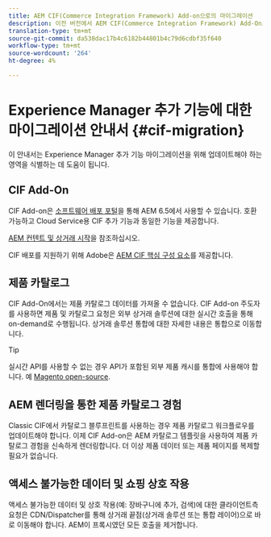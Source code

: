 ```yaml
---
title: AEM CIF(Commerce Integration Framework) Add-on으로의 마이그레이션
description: 이전 버전에서 AEM CIF(Commerce Integration Framework) Add-On으로 마이그레이션하는 방법
translation-type: tm+mt
source-git-commit: da538dac17b4c6182b44801b4c79d6cdbf35f640
workflow-type: tm+mt
source-wordcount: '264'
ht-degree: 4%

---
```


# Experience Manager 추가 기능에 대한 마이그레이션 안내서 {#cif-migration}

이 안내서는 Experience Manager 추가 기능 마이그레이션을 위해 업데이트해야 하는 영역을 식별하는 데 도움이 됩니다.

## CIF Add-On

CIF Add-on은 [소프트웨어 배포 포털](https://experience.adobe.com/#/downloads/content/software-distribution/en/aem.html)을 통해 AEM 6.5에서 사용할 수 있습니다. 호환 가능하고 Cloud Service용 CIF 추가 기능과 동일한 기능을 제공합니다.

[AEM 컨텐트 및 상거래 시작](getting-started.md)을 참조하십시오.

CIF 배포를 지원하기 위해 Adobe은 [AEM CIF 핵심 구성 요소](https://github.com/adobe/aem-core-cif-components)를 제공합니다.

## 제품 카탈로그

CIF Add-On에서는 제품 카탈로그 데이터를 가져올 수 없습니다. CIF Add-on 주도자를 사용하면 제품 및 카탈로그 요청은 외부 상거래 솔루션에 대한 실시간 호출을 통해 on-demand로 수행됩니다. 상거래 솔루션 통합에 대한 자세한 내용은 통합으로 이동합니다.

>[!TIP]
>
>실시간 API를 사용할 수 없는 경우 API가 포함된 외부 제품 캐시를 통합에 사용해야 합니다. 예 [Magento open-source](https://magento.com/products/magento-open-source).

## AEM 렌더링을 통한 제품 카탈로그 경험

Classic CIF에서 카탈로그 블루프린트를 사용하는 경우 제품 카탈로그 워크플로우를 업데이트해야 합니다. 이제 CIF Add-on은 AEM 카탈로그 템플릿을 사용하여 제품 카탈로그 경험을 신속하게 렌더링합니다. 더 이상 제품 데이터 또는 제품 페이지를 복제할 필요가 없습니다.

## 액세스 불가능한 데이터 및 쇼핑 상호 작용

액세스 불가능한 데이터 및 상호 작용(예: 장바구니에 추가, 검색)에 대한 클라이언트측 요청은 CDN/Dispatcher를 통해 상거래 끝점(상거래 솔루션 또는 통합 레이어)으로 바로 이동해야 합니다. AEM이 프록시였던 모든 호출을 제거합니다.
